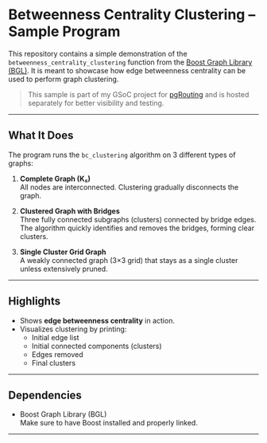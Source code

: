 # Betweenness Centrality Clustering – Sample Program

This repository contains a simple demonstration of the `betweenness_centrality_clustering` function from the [Boost Graph Library (BGL)](https://www.boost.org/doc/libs/1_84_0/libs/graph/doc/betweenness_centrality_clustering.html). It is meant to showcase how edge betweenness centrality can be used to perform graph clustering.

> This sample is part of my GSoC project for [pgRouting](https://pgrouting.org/) and is hosted separately for better visibility and testing.

---

## What It Does

The program runs the `bc_clustering` algorithm on 3 different types of graphs:

1. **Complete Graph (K₅)**  
   All nodes are interconnected. Clustering gradually disconnects the graph.

2. **Clustered Graph with Bridges**  
   Three fully connected subgraphs (clusters) connected by bridge edges. The algorithm quickly identifies and removes the bridges, forming clear clusters.

3. **Single Cluster Grid Graph**  
   A weakly connected graph (3×3 grid) that stays as a single cluster unless extensively pruned.

---

##  Highlights

- Shows **edge betweenness centrality** in action.
- Visualizes clustering by printing:
  - Initial edge list
  - Initial connected components (clusters)
  - Edges removed
  - Final clusters

---

## Dependencies

- Boost Graph Library (BGL)  
  Make sure to have Boost installed and properly linked.

---
